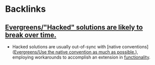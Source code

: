 
# Backlinks
## [Evergreens/"Hacked" solutions are likely to break over time.](<Evergreens/"Hacked" solutions are likely to break over time..md>)
- Hacked solutions are usually out-of-sync with [native conventions]([Evergreens/Use the native convention as much as possible.](<Evergreens/Use the native convention as much as possible..md>)), employing workarounds to accomplish an extension in [functionality](<functionality.md>).

